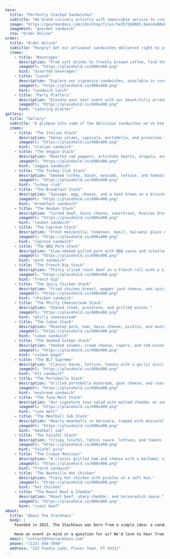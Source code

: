 ```yaml
---
hero:
  title: "Perfectly Stacked Sandwiches"
  subtitle: "We blend culinary artistry with impeccable service to create extraordinary sandwiches."
  image: "https://gourmondoco.com/cdn/shop/files/54357260065_6e4cda80ab_o.jpg?v=1742922731&width=2000"
  imageHint: "gourmet sandwich"
  cta: "Order Online"
order:
  title: "Order Online"
  subtitle: "Hungry? Get our artisanal sandwiches delivered right to your door."
  items:
    - title: "Beverages"
      description: "From soft drinks to freshly brewed coffee, find the perfect drink to accompany your meal."
      imageUrl: "https://placehold.co/600x400.png"
      hint: "assorted beverages"
    - title: "Lunch"
      description: "Explore our signature sandwiches, available in convenient boxes or as impressive platters."
      imageUrl: "https://placehold.co/600x400.png"
      hint: "sandwich lunch"
    - title: "Party Platters"
      description: "Elevate your next event with our beautifully arranged platters, from charcuterie to artisan cheeses."
      imageUrl: "https://placehold.co/600x400.png"
      hint: "catering platter"
gallery:
  title: "Gallery"
  subtitle: "A glimpse into some of the delicious sandwiches we've had the pleasure of creating."
  items:
    - title: "The Italian Stack"
      description: "Genoa salami, capicola, mortadella, and provolone."
      imageUrl: "https://placehold.co/600x400.png"
      hint: "italian sandwich"
    - title: "The Veggie Stack"
      description: "Roasted red peppers, artichoke hearts, arugula, and hummus."
      imageUrl: "https://placehold.co/600x400.png"
      hint: "veggie sandwich"
    - title: "The Turkey Club Stack"
      description: "Smoked turkey, bacon, avocado, lettuce, and tomato."
      imageUrl: "https://placehold.co/600x400.png"
      hint: "turkey club"
    - title: "The Breakfast Stack"
      description: "Sausage, egg, cheese, and a hash brown on a brioche bun."
      imageUrl: "https://placehold.co/600x400.png"
      hint: "breakfast sandwich"
    - title: "The Reuben Stack"
      description: "Corned beef, Swiss cheese, sauerkraut, Russian dressing on rye."
      imageUrl: "https://placehold.co/600x400.png"
      hint: "reuben sandwich"
    - title: "The Caprese Stack"
      description: "Fresh mozzarella, tomatoes, basil, balsamic glaze on ciabatta."
      imageUrl: "https://placehold.co/600x400.png"
      hint: "caprese sandwich"
    - title: "The BBQ Pork Stack"
      description: "Slow-smoked pulled pork with BBQ sauce and coleslaw."
      imageUrl: "https://placehold.co/600x400.png"
      hint: "pork sandwich"
    - title: "The French Dip Stack"
      description: "Thinly sliced roast beef on a French roll with a side of au jus."
      imageUrl: "https://placehold.co/600x400.png"
      hint: "french dip"
    - title: "The Spicy Chicken Stack"
      description: "Fried chicken breast, pepper jack cheese, and spicy slaw."
      imageUrl: "https://placehold.co/600x400.png"
      hint: "chicken sandwich"
    - title: "The Philly Cheesesteak Stack"
      description: "Shaved steak, provolone, and grilled onions."
      imageUrl: "https://placehold.co/600x400.png"
      hint: "philly cheesesteak"
    - title: "The Cuban Stack"
      description: "Roasted pork, ham, Swiss cheese, pickles, and mustard."
      imageUrl: "https://placehold.co/600x400.png"
      hint: "cuban sandwich"
    - title: "The Smoked Salmon Stack"
      description: "Smoked salmon, cream cheese, capers, and red onion on a bagel."
      imageUrl: "https://placehold.co/600x400.png"
      hint: "salmon bagel"
    - title: "The BLT Supreme"
      description: "Classic bacon, lettuce, tomato with a garlic aioli twist."
      imageUrl: "https://placehold.co/600x400.png"
      hint: "blt sandwich"
    - title: "The Portobello Stack"
      description: "Grilled portobello mushroom, goat cheese, and roasted peppers."
      imageUrl: "https://placehold.co/600x400.png"
      hint: "mushroom sandwich"
    - title: "The Tuna Melt Stack"
      description: "Our signature tuna salad with melted cheddar on sourdough."
      imageUrl: "https://placehold.co/600x400.png"
      hint: "tuna melt"
    - title: "The Meatball Sub Stack"
      description: "Hearty meatballs in marinara, topped with mozzarella."
      imageUrl: "https://placehold.co/600x400.png"
      hint: "meatball sub"
    - title: "The Falafel Stack"
      description: "Crispy falafel, tahini sauce, lettuce, and tomato in a pita."
      imageUrl: "https://placehold.co/600x400.png"
      hint: "falafel pita"
    - title: "The Croque Monsieur"
      description: "A classic grilled ham and cheese with a béchamel sauce."
      imageUrl: "https://placehold.co/600x400.png"
      hint: "french sandwich"
    - title: "The Nashville Hot Chicken"
      description: "Fiery hot chicken with pickles on a soft bun."
      imageUrl: "https://placehold.co/600x400.png"
      hint: "hot chicken"
    - title: "The Roast Beef & Cheddar"
      description: "Roast beef, sharp cheddar, and horseradish sauce."
      imageUrl: "https://placehold.co/600x400.png"
      hint: "roast beef"
about:
  title: "About The Stackhaus"
  body: |
    Founded in 2023, The Stackhaus was born from a simple idea: a sandwich can be more than just a meal, it can be an experience. We are passionate about quality ingredients, creative combinations, and building the perfect stack, every time.

    Have an event in mind or a question for us? We'd love to hear from you.
  email: "contact@thestackhaus.com"
  phone: "(123) 456-7890"
  address: "123 Foodie Lane, Flavor Town, FT 54321"
---
```

